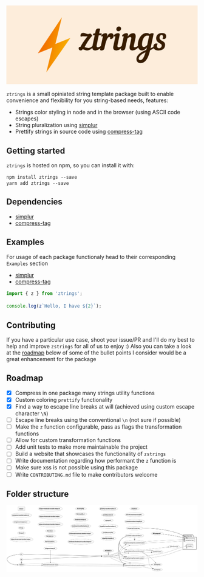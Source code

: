 ![logo](logo.png)

`ztrings` is a small opiniated string template package built to enable convenience and flexibility for you string-based needs, features:

- Strings color styling in node and in the browser (using ASCII code escapes)
- String pluralization using [simplur](https://github.com/broofa/BroofaJS/tree/master/simplur)
- Prettify strings in source code using [compress-tag](https://github.com/iansan5653/compress-tag)

## Getting started

`ztrings` is hosted on npm, so you can install it with:

```
npm install ztrings --save
yarn add ztrings --save
```

## Dependencies

- [simplur](https://github.com/broofa/BroofaJS/tree/master/simplur)
- [compress-tag](https://github.com/iansan5653/compress-tag)

## Examples

For usage of each package functionaly head to their corresponding `Examples` section
- [simplur](https://github.com/broofa/BroofaJS/tree/master/simplur#usage)
- [compress-tag](https://github.com/iansan5653/compress-tag#examples)

```javascript
import { z } from 'ztrings';

console.log(z`Hello, I have ${2}`);
```

## Contributing

If you have a particular use case, shoot your issue/PR and I'll do my best to help and improve `zstrings` for all of us to enjoy :)
Also you can take a look at the [roadmap](#Roadmap) below of some of the bullet points I consider would be a great enhancement for the package

## Roadmap

- [x] Compress in one package many strings utility functions
- [x] Custom coloring `prettify` functionality
- [x] Find a way to escape line breaks at will (achieved using custom escape character `\N`)
- [ ] Escape line breaks using the conventional `\n` (not sure if possible)
- [ ] Make the `z` function configurable, pass as flags the transformation functions
- [ ] Allow for custom transformation functions
- [ ] Add unit tests to make more maintainable the project
- [ ] Build a website that showcases the functionality of `zstrings`
- [ ] Write documentation regarding how performant the `z` function is
- [ ] Make sure xss is not possible using this package
- [ ] Write `CONTRIBUTING.md` file to make contributors welcome

## Folder structure

![folder structure](./arkit.svg)
